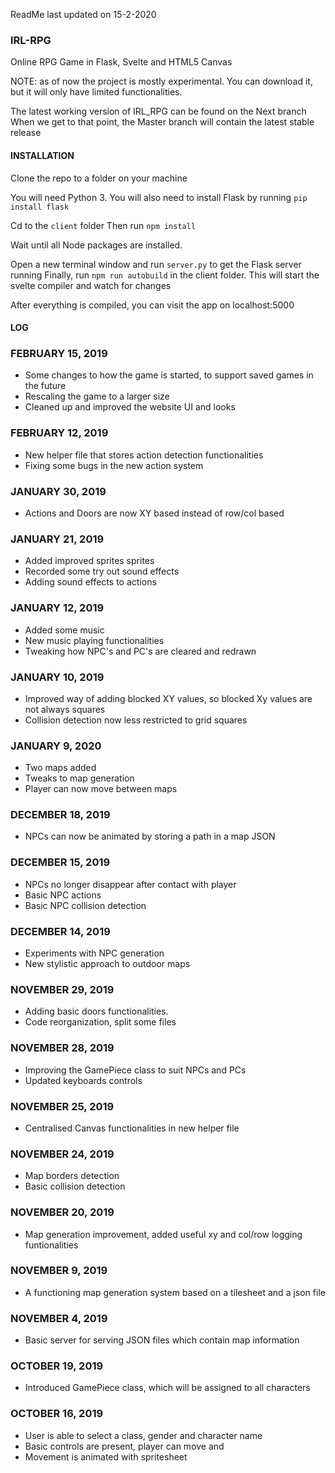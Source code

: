 ReadMe last updated on 15-2-2020

### IRL-RPG

Online RPG Game in Flask, Svelte and HTML5 Canvas

NOTE: as of now the project is mostly experimental. You can download it, but it will only have limited functionalities.

The latest working version of IRL_RPG can be found on the Next branch
When we get to that point, the Master branch will contain the latest stable release

#### INSTALLATION

Clone the repo to a folder on your machine

You will need Python 3. You will also need to install Flask by running ```pip install flask```

Cd to the ```client``` folder
Then run ```npm install```

Wait until all Node packages are installed.

Open a new terminal window and run ```server.py``` to get the Flask server running
Finally, run ```npm run autobuild``` in the client folder. This will start the svelte compiler and watch for changes

After everything is compiled, you can visit the app on localhost:5000

#### LOG

### FEBRUARY 15, 2019
* Some changes to how the game is started, to support saved games in the future
* Rescaling the game to a larger size
* Cleaned up and improved the website UI and looks

### FEBRUARY 12, 2019
* New helper file that stores action detection functionalities
* Fixing some bugs in the new action system

### JANUARY 30, 2019
* Actions and Doors are now XY based instead of row/col based

### JANUARY 21, 2019
* Added improved sprites sprites
* Recorded some try out sound effects
* Adding sound effects to actions

### JANUARY 12, 2019
* Added some music
* New music playing functionalities
* Tweaking how NPC's and PC's are cleared and redrawn

### JANUARY 10, 2019
* Improved way of adding blocked XY values, so blocked Xy values are not always squares
* Collision detection now less restricted to grid squares

### JANUARY 9, 2020
* Two maps added
* Tweaks to map generation
* Player can now move between maps

### DECEMBER 18, 2019
* NPCs can now be animated by storing a path in a map JSON

### DECEMBER 15, 2019
* NPCs no longer disappear after contact with player
* Basic NPC actions
* Basic NPC collision detection

### DECEMBER 14, 2019
* Experiments with NPC generation
* New stylistic approach to outdoor maps

### NOVEMBER 29, 2019
* Adding basic doors functionalities. 
* Code reorganization, split some files

### NOVEMBER 28, 2019
* Improving the GamePiece class to suit NPCs and PCs
* Updated keyboards controls

### NOVEMBER 25, 2019
* Centralised Canvas functionalities in new helper file

### NOVEMBER 24, 2019
* Map borders detection
* Basic collision detection

### NOVEMBER 20, 2019
* Map generation improvement, added useful xy and col/row logging funtionalities

### NOVEMBER 9, 2019
* A functioning map generation system based on a tilesheet and a json file

### NOVEMBER 4, 2019
* Basic server for serving JSON files which contain map information

### OCTOBER 19, 2019
* Introduced GamePiece class, which will be assigned to all characters

### OCTOBER 16, 2019
* User is able to select a class, gender and character name
* Basic controls are present, player can move and 
* Movement is animated with spritesheet
